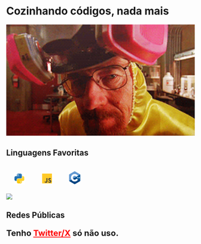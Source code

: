 # Cozinhando códigos, nada mais

<img src="./assets/White.gif" alt="not found image" width="600px" draggable= "false"/>

## Linguagens Favoritas
<div style = "display:inline">
    <img src = "./assets/py.svg" alt="not found image" draggable= "false" width="30px" style="padding:20px;"/>
    <img src = "./assets/js.svg" alt="not found image" draggable= "false" width="30px" style = "padding:20px;"/>
    <img src = "./assets/c++.png" alt="not found image" draggable= "false" width="30px" style = "padding:20px;"/>
<div>

<a href="https://github.com/GustavuSans/">
  <img height=200 align="center" src="https://github-readme-stats.vercel.app/api/top-langs?username=GustavuSans&show_icons=true&theme=transparent&card_width=320" />
</a>

## Redes Públicas

<p style= "font-size:22px; font-weight: bold;">Tenho <a style= "color:red" href = "https://x.com/@gustavusans">Twitter/X</a> só não uso.</p>
